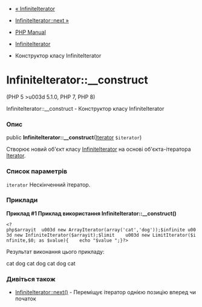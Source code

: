 - [« InfiniteIterator](class.infiniteiterator.md)
- [InfiniteIterator::next »](infiniteiterator.next.md)

- [PHP Manual](index.md)
- [InfiniteIterator](class.infiniteiterator.md)
- Конструктор класу InfiniteIterator

# InfiniteIterator::\_\_construct

(PHP 5 \>u003d 5.1.0, PHP 7, PHP 8)

InfiniteIterator::\_\_construct - Конструктор класу InfiniteIterator

### Опис

public
**InfiniteIterator::\_\_construct**([Iterator](class.iterator.md)
`$iterator`)

Створює новий об'єкт класу
[InfiniteIterator](class.infiniteiterator.md) на основі
об'єкта-ітератора [Iterator](class.iterator.md).

### Список параметрів

`iterator`
Нескінченний ітератор.

### Приклади

**Приклад #1 Приклад використання **InfiniteIterator::\_\_construct()****

` <?php$arrayit  u003d new ArrayIterator(array('cat','dog'));$infinite u003d new InfiniteIterator($arrayit);$limit    u003d new LimitIterator($infinite,$0; as $value){    echo "$value
";}?> `

Результат виконання цього прикладу:

cat
dog
cat
dog
cat
dog
cat

### Дивіться також

- [InfiniteIterator::next()](infiniteiterator.next.md) - Переміщує
ітератор однією позицію вперед чи початок
